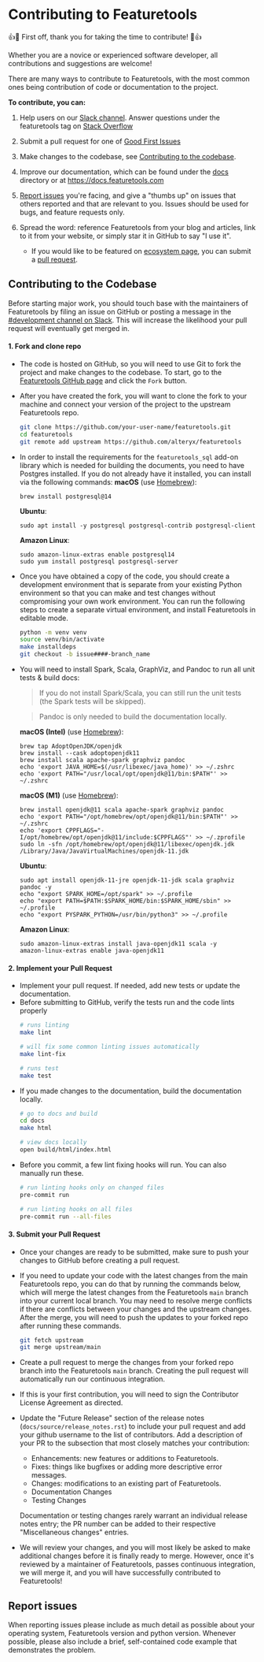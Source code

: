 # Contributing to Featuretools

:+1::tada: First off, thank you for taking the time to contribute! :tada::+1:

Whether you are a novice or experienced software developer, all contributions and suggestions are welcome!

There are many ways to contribute to Featuretools, with the most common ones being contribution of code or documentation to the project.

**To contribute, you can:**
1. Help users on our [Slack channel](https://join.slack.com/t/alteryx-oss/shared_invite/zt-182tyvuxv-NzIn6eiCEf8TBziuKp0bNA). Answer questions under the featuretools tag on [Stack Overflow](https://stackoverflow.com/questions/tagged/featuretools)

2. Submit a pull request for one of [Good First Issues](https://github.com/alteryx/featuretools/issues?q=is%3Aopen+is%3Aissue+label%3A%22Good+First+Issue%22)

3. Make changes to the codebase, see [Contributing to the codebase](#Contributing-to-the-Codebase).

4. Improve our documentation, which can be found under the [docs](docs/) directory or at https://docs.featuretools.com

5. [Report issues](#Report-issues) you're facing, and give a "thumbs up" on issues that others reported and that are relevant to you. Issues should be used for bugs, and feature requests only.

6. Spread the word: reference Featuretools from your blog and articles, link to it from your website, or simply star it in GitHub to say "I use it".
    * If you would like to be featured on [ecosystem page](https://featuretools.alteryx.com/en/stable/resources/ecosystem.html), you can submit a [pull request](https://github.com/alteryx/featuretools).

## Contributing to the Codebase

Before starting major work, you should touch base with the maintainers of Featuretools by filing an issue on GitHub or posting a message in the [#development channel on Slack](https://join.slack.com/t/alteryx-oss/shared_invite/zt-182tyvuxv-NzIn6eiCEf8TBziuKp0bNA). This will increase the likelihood your pull request will eventually get merged in.

#### 1. Fork and clone repo
* The code is hosted on GitHub, so you will need to use Git to fork the project and make changes to the codebase. To start, go to the [Featuretools GitHub page](https://github.com/alteryx/featuretools) and click the `Fork` button.
* After you have created the fork, you will want to clone the fork to your machine and connect your version of the project to the upstream Featuretools repo.
  ```bash
  git clone https://github.com/your-user-name/featuretools.git
  cd featuretools
  git remote add upstream https://github.com/alteryx/featuretools
  ```
* In order to install the requirements for the `featuretools_sql` add-on library which is needed for building the documents,
you need to have Postgres installed. If you do not already have it installed, you can install via the following commands:
  **macOS** (use [Homebrew](https://brew.sh/)):
    ```console
    brew install postgresql@14
    ```

  **Ubuntu**:
    ```console
    sudo apt install -y postgresql postgresql-contrib postgresql-client
    ```
  **Amazon Linux**:
    ```console
    sudo amazon-linux-extras enable postgresql14
    sudo yum install postgresql postgresql-server
    ```
* Once you have obtained a copy of the code, you should create a development environment that is separate from your existing Python environment so that you can make and test changes without compromising your own work environment. You can run the following steps to create a separate virtual environment, and install Featuretools in editable mode. 
  ```bash
  python -m venv venv
  source venv/bin/activate
  make installdeps
  git checkout -b issue####-branch_name
  ```

* You will need to install Spark, Scala, GraphViz, and Pandoc to run all unit tests & build docs:

  > If you do not install Spark/Scala, you can still run the unit tests (the Spark tests will be skipped).

  > Pandoc is only needed to build the documentation locally.

     **macOS (Intel)** (use [Homebrew](https://brew.sh/)):
     ```console
     brew tap AdoptOpenJDK/openjdk
     brew install --cask adoptopenjdk11
     brew install scala apache-spark graphviz pandoc
     echo 'export JAVA_HOME=$(/usr/libexec/java_home)' >> ~/.zshrc
     echo 'export PATH="/usr/local/opt/openjdk@11/bin:$PATH"' >> ~/.zshrc
     ```

     **macOS (M1)** (use [Homebrew](https://brew.sh/)):
     ```console
     brew install openjdk@11 scala apache-spark graphviz pandoc
     echo 'export PATH="/opt/homebrew/opt/openjdk@11/bin:$PATH"' >> ~/.zshrc
     echo 'export CPPFLAGS="-I/opt/homebrew/opt/openjdk@11/include:$CPPFLAGS"' >> ~/.zprofile
     sudo ln -sfn /opt/homebrew/opt/openjdk@11/libexec/openjdk.jdk /Library/Java/JavaVirtualMachines/openjdk-11.jdk
     ```

     **Ubuntu**:
     ```console
     sudo apt install openjdk-11-jre openjdk-11-jdk scala graphviz pandoc -y
     echo "export SPARK_HOME=/opt/spark" >> ~/.profile
     echo "export PATH=$PATH:$SPARK_HOME/bin:$SPARK_HOME/sbin" >> ~/.profile
     echo "export PYSPARK_PYTHON=/usr/bin/python3" >> ~/.profile
     ```

     **Amazon Linux**:
     ```console
     sudo amazon-linux-extras install java-openjdk11 scala -y
     amazon-linux-extras enable java-openjdk11
     ```

#### 2. Implement your Pull Request

* Implement your pull request. If needed, add new tests or update the documentation.
* Before submitting to GitHub, verify the tests run and the code lints properly
  ```bash
  # runs linting
  make lint

  # will fix some common linting issues automatically
  make lint-fix

  # runs test
  make test
  ```
* If you made changes to the documentation, build the documentation locally.
  ```bash
  # go to docs and build
  cd docs
  make html

  # view docs locally
  open build/html/index.html
  ```
* Before you commit, a few lint fixing hooks will run. You can also manually run these.
  ```bash
  # run linting hooks only on changed files
  pre-commit run

  # run linting hooks on all files
  pre-commit run --all-files
  ```

#### 3. Submit your Pull Request

* Once your changes are ready to be submitted, make sure to push your changes to GitHub before creating a pull request.
* If you need to update your code with the latest changes from the main Featuretools repo, you can do that by running the commands below, which will merge the latest changes from the Featuretools `main` branch into your current local branch. You may need to resolve merge conflicts if there are conflicts between your changes and the upstream changes. After the merge, you will need to push the updates to your forked repo after running these commands.
  ```bash
  git fetch upstream
  git merge upstream/main
  ```
* Create a pull request to merge the changes from your forked repo branch into the Featuretools `main` branch. Creating the pull request will automatically run our continuous integration.
* If this is your first contribution, you will need to sign the Contributor License Agreement as directed.
* Update the "Future Release" section of the release notes (`docs/source/release_notes.rst`) to include your pull request and add your github username to the list of contributors.  Add a description of your PR to the subsection that most closely matches your contribution:
    * Enhancements: new features or additions to Featuretools.
    * Fixes: things like bugfixes or adding more descriptive error messages.
    * Changes: modifications to an existing part of Featuretools.
    * Documentation Changes
    * Testing Changes

   Documentation or testing changes rarely warrant an individual release notes entry; the PR number can be added to their respective "Miscellaneous changes" entries.
* We will review your changes, and you will most likely be asked to make additional changes before it is finally ready to merge. However, once it's reviewed by a maintainer of Featuretools, passes continuous integration, we will merge it, and you will have successfully contributed to Featuretools!

## Report issues
When reporting issues please include as much detail as possible about your operating system, Featuretools version and python version. Whenever possible, please also include a brief, self-contained code example that demonstrates the problem.
